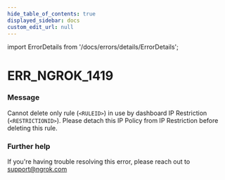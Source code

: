 ```yaml
---
hide_table_of_contents: true
displayed_sidebar: docs
custom_edit_url: null
---
```


import ErrorDetails from '/docs/errors/details/ErrorDetails';

# ERR_NGROK_1419

### Message
Cannot delete only rule (`<RULEID>`) in use by dashboard IP Restriction (`<RESTRICTIONID>`). Please detach this IP Policy from IP Restriction before deleting this rule.

### Further help
If you're having trouble resolving this error, please reach out to [support@ngrok.com](mailto:support@ngrok.com?subject=Help%20with%20ERR_NGROK_1419)

<ErrorDetails error='err_ngrok_1419' />
